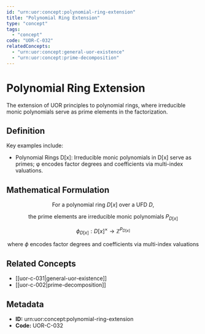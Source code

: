 ```yaml
---
id: "urn:uor:concept:polynomial-ring-extension"
title: "Polynomial Ring Extension"
type: "concept"
tags:
  - "concept"
code: "UOR-C-032"
relatedConcepts:
  - "urn:uor:concept:general-uor-existence"
  - "urn:uor:concept:prime-decomposition"
---
```


# Polynomial Ring Extension

The extension of UOR principles to polynomial rings, where irreducible monic polynomials serve as prime elements in the factorization.

## Definition

Key examples include:

- Polynomial Rings D[x]: Irreducible monic polynomials in D[x] serve as primes; φ encodes factor degrees and coefficients via multi-index valuations.

## Mathematical Formulation

$$
\text{For a polynomial ring } D[x] \text{ over a UFD } D,
$$

$$
\text{the prime elements are irreducible monic polynomials } P_{D[x]}
$$

$$
\phi_{D[x]}: D[x]^{\times} \to \mathbb{Z}^{P_{D[x]}}
$$

$$
\text{where } \phi \text{ encodes factor degrees and coefficients via multi-index valuations}
$$

## Related Concepts

- [[uor-c-031|general-uor-existence]]
- [[uor-c-002|prime-decomposition]]

## Metadata

- **ID:** urn:uor:concept:polynomial-ring-extension
- **Code:** UOR-C-032
